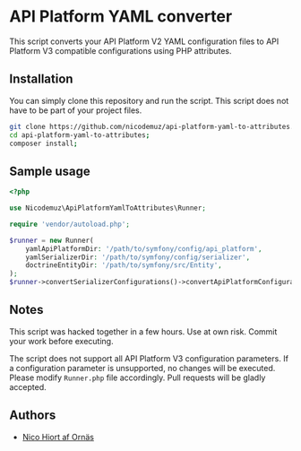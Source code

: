 # API Platform YAML converter

This script converts your API Platform V2 YAML configuration files to API Platform V3 compatible configurations using PHP attributes.

## Installation

You can simply clone this repository and run the script. This script does not have to be part of your project files.

```bash
git clone https://github.com/nicodemuz/api-platform-yaml-to-attributes.git;
cd api-platform-yaml-to-attributes;
composer install;
```

## Sample usage

```php
<?php

use Nicodemuz\ApiPlatformYamlToAttributes\Runner;

require 'vendor/autoload.php';

$runner = new Runner(
    yamlApiPlatformDir: '/path/to/symfony/config/api_platform',
    yamlSerializerDir: '/path/to/symfony/config/serializer',
    doctrineEntityDir: '/path/to/symfony/src/Entity',
);
$runner->convertSerializerConfigurations()->convertApiPlatformConfigurations();
```

## Notes

This script was hacked together in a few hours. Use at own risk. Commit your work before executing.

The script does not support all API Platform V3 configuration parameters. If a configuration parameter is unsupported, no changes will be executed. Please modify `Runner.php` file accordingly. Pull requests will be gladly accepted.

## Authors

* [Nico Hiort af Ornäs](https://github.com/nicodemuz)